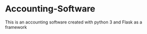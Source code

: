 # Accounting-Software
This is an accounting software created with python 3 and Flask as a framework
